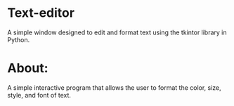 # Text-editor
A simple window designed to edit and format text using the tkintor library in Python.

# About:
A simple interactive program that allows the user to format the color, size, style, and font of text.
